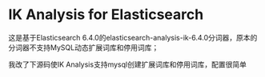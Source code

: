 IK Analysis for Elasticsearch
=============================

这是基于Elasticsearch 6.4.0的elasticsearch-analysis-ik-6.4.0分词器，原本的分词器不支持MySQL动态扩展词库和停用词库；

我改了下源码使IK Analysis支持mysql创建扩展词库和停用词库，配置很简单

